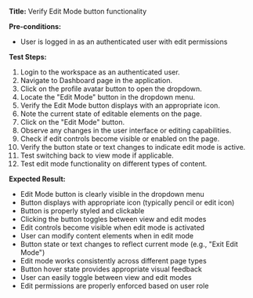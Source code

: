 **Title:** Verify Edit Mode button functionality

**Pre-conditions:**
* User is logged in as an authenticated user with edit permissions

**Test Steps:**
1. Login to the workspace as an authenticated user.
2. Navigate to Dashboard page in the application.
3. Click on the profile avatar button to open the dropdown.
4. Locate the "Edit Mode" button in the dropdown menu.
5. Verify the Edit Mode button displays with an appropriate icon.
6. Note the current state of editable elements on the page.
7. Click on the "Edit Mode" button.
8. Observe any changes in the user interface or editing capabilities.
9. Check if edit controls become visible or enabled on the page.
10. Verify the button state or text changes to indicate edit mode is active.
11. Test switching back to view mode if applicable.
12. Test edit mode functionality on different types of content.

**Expected Result:**
* Edit Mode button is clearly visible in the dropdown menu
* Button displays with appropriate icon (typically pencil or edit icon)
* Button is properly styled and clickable
* Clicking the button toggles between view and edit modes
* Edit controls become visible when edit mode is activated
* User can modify content elements when in edit mode
* Button state or text changes to reflect current mode (e.g., "Exit Edit Mode")
* Edit mode works consistently across different page types
* Button hover state provides appropriate visual feedback
* User can easily toggle between view and edit modes
* Edit permissions are properly enforced based on user role